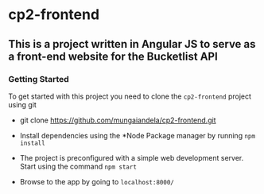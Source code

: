 # **cp2-frontend**

## This is a project written in Angular JS to serve as a front-end website for the Bucketlist API

### **Getting Started**

To get started with this project you need to clone the `cp2-frontend` project using git

* git clone https://github.com/mungaiandela/cp2-frontend.git

* Install dependencies using the *Node Package manager by running `npm install`

* The project is preconfigured with a simple web development server. Start using the command `npm start`

* Browse to the app by going to `localhost:8000/`





